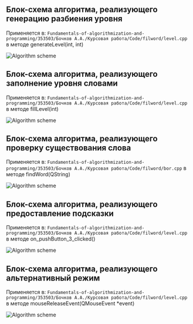 ## Блок-схема алгоритма, реализующего генерацию разбиения уровня

Применяется в: `Fundamentals-of-algorithmization-and-programming/353503/Бочков А.А./Курсовая работа/Code/filword/level.cpp` в методе generateLevel(int, int)

![Algorithm scheme](schemes/scheme1.png)

## Блок-схема алгоритма, реализующего заполнение уровня словами

Применяется в: `Fundamentals-of-algorithmization-and-programming/353503/Бочков А.А./Курсовая работа/Code/filword/level.cpp` в методе fillLevel(int)

![Algorithm scheme](schemes/scheme2.png)

## Блок-схема алгоритма, реализующего проверку существования слова

Применяется в: `Fundamentals-of-algorithmization-and-programming/353503/Бочков А.А./Курсовая работа/Code/filword/bor.cpp` в методе findWord(QString)

![Algorithm scheme](schemes/scheme3.png)

## Блок-схема алгоритма, реализующего предоставление подсказки

Применяется в: `Fundamentals-of-algorithmization-and-programming/353503/Бочков А.А./Курсовая работа/Code/filword/level.cpp` в методе on_pushButton_3_clicked()

![Algorithm scheme](schemes/scheme4.png)

## Блок-схема алгоритма, реализующего альтернативный режим

Применяется в: `Fundamentals-of-algorithmization-and-programming/353503/Бочков А.А./Курсовая работа/Code/filword/level.cpp` в методе mouseReleaseEvent(QMouseEvent *event)

![Algorithm scheme](schemes/scheme5.png)
